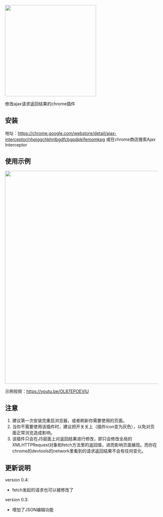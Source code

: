 <img src="https://github.com/YGYOOO/ajax-interceptor/raw/master/readmeImgs/icon.png" width="300">    

修改ajax请求返回结果的chrome插件   

## 安装
地址：https://chrome.google.com/webstore/detail/ajax-interceptor/nhpjggchkhnlbgdfcbgpdpkifemomkpg
或在chrome商店搜索Ajax Interceptor


## 使用示例
<img src="https://github.com/YGYOOO/ajax-interceptor/raw/master/readmeImgs/screenshot2.png" width="700"> 

示例视频：https://youtu.be/OL87EPOEVIU


## 注意
1. 建议第一次安装完重启浏览器，或者刷新你需要使用的页面。
2. 当你不需要使用该插件时，建议把开关关上（插件icon变为灰色），以免对页面正常浏览造成影响。
3. 该插件只会在JS层面上对返回结果进行修改，即只会修改全局的XMLHTTPRequest对象和fetch方法里的返回值，进而影响页面展现。而你在chrome的devtools的network里看到的请求返回结果不会有任何变化。


## 更新说明
version 0.4:
- fetch发起的请求也可以被修改了

version 0.3:
- 增加了JSON编辑功能 
